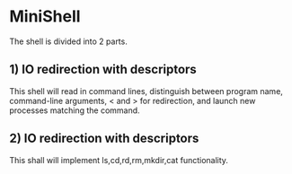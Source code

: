 # MiniShell

The shell is divided into 2 parts.
## 1) IO redirection with descriptors
This shell will read in command lines, distinguish between program name, command-line arguments, < and > for redirection, and launch new processes matching the command. 

## 2) IO redirection with descriptors
This shall will implement ls,cd,rd,rm,mkdir,cat functionality.

